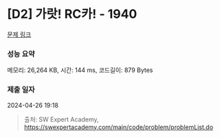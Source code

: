 # [D2] 가랏! RC카! - 1940 

[문제 링크](https://swexpertacademy.com/main/code/problem/problemDetail.do?contestProbId=AV5PjMgaALgDFAUq) 

### 성능 요약

메모리: 26,264 KB, 시간: 144 ms, 코드길이: 879 Bytes

### 제출 일자

2024-04-26 19:18



> 출처: SW Expert Academy, https://swexpertacademy.com/main/code/problem/problemList.do